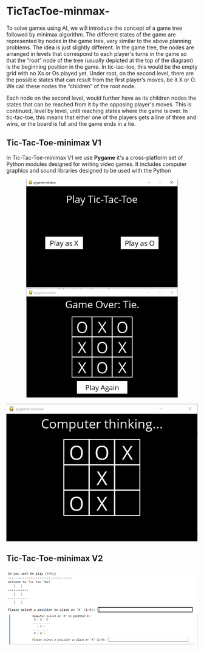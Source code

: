 # TicTacToe-minmax-

<p>
To solve games using AI, we will introduce the concept of a game tree followed by minimax algorithm. The different states of the game are represented by nodes in the game tree, very similar to the above planning problems. The idea is just slightly different. In the game tree, the nodes are arranged in levels that correspond to each player's turns in the game so that the “root” node of the tree (usually depicted at the top of the diagram) is the beginning position in the game. In tic-tac-toe, this would be the empty grid with no Xs or Os played yet. Under root, on the second level, there are the possible states that can result from the first player’s moves, be it X or O. We call these nodes the “children” of the root node.

Each node on the second level, would further have as its children nodes the states that can be reached from it by the opposing player's moves. This is continued, level by level, until reaching states where the game is over. In tic-tac-toe, this means that either one of the players gets a line of three and wins, or the board is full and the game ends in a tie.
</p>
<h2>Tic-Tac-Toe-minimax V1</h2>
<p >
In Tic-Tac-Toe-minimax V1 we use <strong>Pygame</strong> it's a cross-platform set of Python modules designed for writing video games. It includes computer graphics and sound libraries designed to be used with the Python
  </p>
 
<p align="center">
  <img src="https://github.com/Y0unes17/TicTacToe-minmax-/blob/master/image/1.png" width="400"  ></img>
  <img src="https://github.com/Y0unes17/TicTacToe-minmax-/blob/master/image/3.png" width="400"></img>
</p>

<p align="center" >
  <img src="https://github.com/Y0unes17/TicTacToe-minmax-/blob/master/image/4.png"  ></img>
</p>



<h2>Tic-Tac-Toe-minimax V2</h2>
<p >
  <img src="https://github.com/Y0unes17/TicTacToe-minmax-/blob/master/image/v2-1.png" ></img>
  <img src="https://github.com/Y0unes17/TicTacToe-minmax-/blob/master/image/v2-2.png" ></img>
</p>
